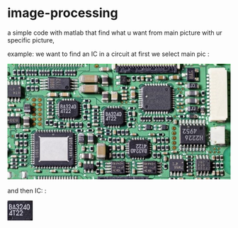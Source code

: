 # image-processing
a simple code with matlab that find what u want from main picture with ur specific picture,


example:
we want to find an IC in a circuit 
at first we  select main pic
 :

![main pic](https://github.com/A-weirdo/image-processing/blob/main/Printed-Circuit-Board.jpg)


and then IC:
 :

![IC pic](https://github.com/A-weirdo/image-processing/blob/main/BA3240.png)











